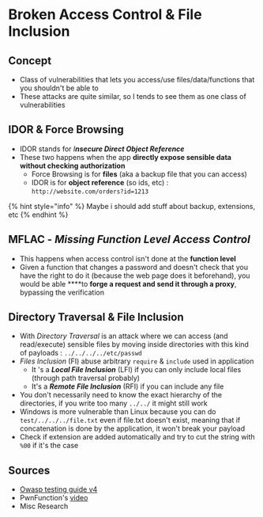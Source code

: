 # Broken Access Control & File Inclusion

## Concept

* Class of vulnerabilities that lets you access/use files/data/functions that you shouldn't be able to
* These attacks are quite similar, so I tends to see them as one class of vulnerabilities

## IDOR & Force Browsing

* IDOR stands for _I**nsecure Direct Object Reference**_
* These two happens when the app **directly expose sensible data without checking authorization**
  * Force Browsing is for **files** \(aka a backup file that you can access\)
  * IDOR is for **object reference** \(so ids, etc\) :  `http://website.com/orders?id=1213`

{% hint style="info" %}
Maybe i should add stuff about backup, extensions, etc
{% endhint %}

## MFLAC - _Missing Function Level Access Control_

* This happens when access control isn't done at the **function level**
* Given a function that changes a password and doesn't check that you have the right to do it \(because the web page does it beforehand\), you would be able ****to **forge a request and send it through a proxy**, bypassing the verification

## Directory Traversal & File Inclusion

* With _Directory Traversal_ is an attack where we can access \(and read/execute\) sensible files by moving inside directories with this kind of payloads : `../../../../etc/passwd`
* _Files Inclusion_ \(FI\) abuse arbitrary  `require` & `include` used in application
  * It 's a _**Local File Inclusion**_ \(LFI\) if you can only include local files \(through path traversal probably\)
  * It's a _**Remote File Inclusion**_ \(RFI\) if you can include any file
* You don't necessarily need to know the exact hierarchy of the directories, if you write too many `../../` it might still work
* Windows is more vulnerable than Linux because you can do `test/../../../file.txt` even if file.txt doesn't exist, meaning that if concatenation is done by the application, it won't break your payload
* Check if extension are added automatically and try to cut the string with `%00` if it's the case

## Sources

* [Owasp testing guide v4](https://owasp.org/www-project-web-security-testing-guide/assets/archive/OWASP_Testing_Guide_v4.pdf)
* PwnFunction's [video](https://www.youtube.com/watch?v=rloqMGcPMkI)
* Misc Research

